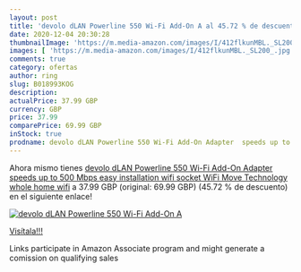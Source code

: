 ```yaml
---
layout: post
title: 'devolo dLAN Powerline 550 Wi-Fi Add-On A al 45.72 % de descuento'
date: 2020-12-04 20:30:28
thumbnailImage: 'https://m.media-amazon.com/images/I/412flkunMBL._SL200_.jpg'
images: [ 'https://m.media-amazon.com/images/I/412flkunMBL._SL200_.jpg' ]
comments: true
category: ofertas
author: ring
slug: B018993KOG
description:
actualPrice: 37.99 GBP
currency: GBP
price: 37.99
comparePrice: 69.99 GBP
inStock: true
prodname: devolo dLAN Powerline 550 Wi-Fi Add-On Adapter  speeds up to 500 Mbps  easy installation  wifi socket  WiFi Move Technology  whole home wifi
---
```


Ahora mismo tienes [devolo dLAN Powerline 550 Wi-Fi Add-On Adapter  speeds up to 500 Mbps  easy installation  wifi socket  WiFi Move Technology  whole home wifi](https://www.amazon.co.uk/dp/B018993KOG/?tag=tolees0a-21) a 37.99 GBP (original: 69.99 GBP) (45.72 %  de descuento) en el siguiente enlace!

[![devolo dLAN Powerline 550 Wi-Fi Add-On A](https://m.media-amazon.com/images/I/412flkunMBL._SL200_.jpg)](https://www.amazon.co.uk/dp/B018993KOG/?tag=tolees0a-21)

[Visítala!!!](https://www.amazon.co.uk/dp/B018993KOG/?tag=tolees0a-21)

Links participate in Amazon Associate program and might generate a comission on qualifying sales
